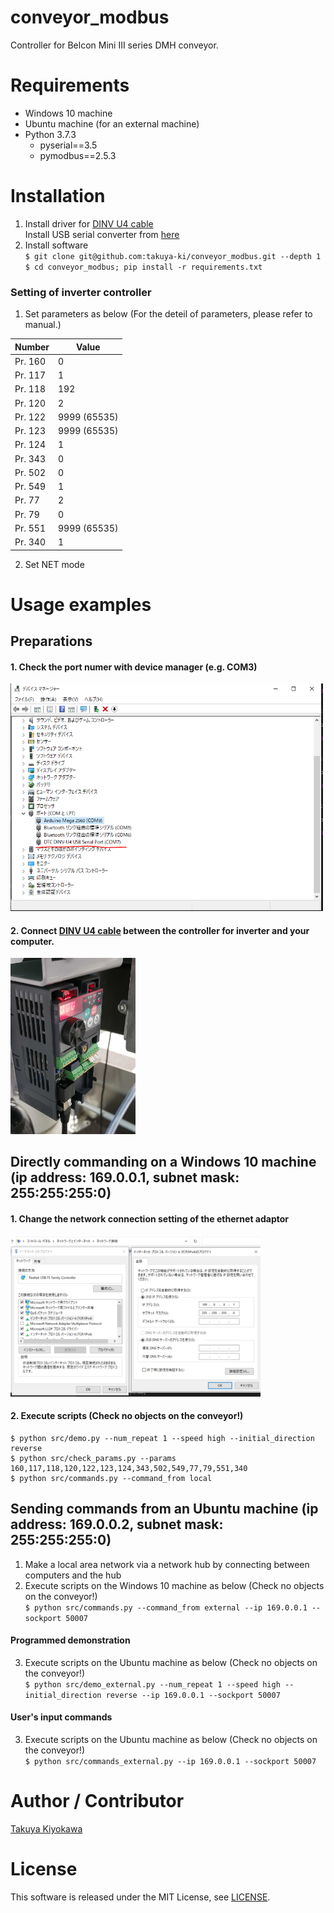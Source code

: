 # conveyor_modbus

Controller for Belcon Mini III series DMH conveyor.


# Requirements

- Windows 10 machine
- Ubuntu machine (for an external machine)
- Python 3.7.3
  - pyserial==3.5
  - pymodbus==2.5.3


# Installation

1. Install driver for [DINV U4 cable](https://www.diatrend.com/IFcable/usb/dinv-u4.php)  
   Install USB serial converter from [here](https://www.diatrend.com/download/driver.htm)  
2. Install software  
	`$ git clone git@github.com:takuya-ki/conveyor_modbus.git --depth 1`  
	`$ cd conveyor_modbus; pip install -r requirements.txt`

### Setting of inverter controller

1. Set parameters as below (For the deteil of parameters, please refer to manual.)  

|  Number  |  Value  |
| ---- | ---- |
|  Pr. 160  |  0  |
|  Pr. 117  |  1  |
|  Pr. 118  |  192  |
|  Pr. 120  |  2  |
|  Pr. 122  |  9999 (65535)  |
|  Pr. 123  |  9999 (65535)  |
|  Pr. 124  |  1  |
|  Pr. 343  |  0  |
|  Pr. 502  |  0  |
|  Pr. 549  |  1  |
|  Pr. 77  |  2  |
|  Pr. 79  |  0  |
|  Pr. 551  |  9999 (65535)  |
|  Pr. 340  |  1  |

2. Set NET mode


# Usage examples
## Preparations

#### 1. Check the port numer with device manager (e.g. COM3)  
<img src=image/device_manager.png width=500>  

#### 2. Connect [DINV U4 cable](https://www.diatrend.com/IFcable/usb/dinv-u4.php) between the controller for inverter and your computer.
<img src=image/connection.jpg width=200>  

## Directly commanding on a Windows 10 machine (ip address: 169.0.0.1, subnet mask: 255:255:255:0)
#### 1. Change the network connection setting of the ethernet adaptor  
<img src=image/windows_setting.png width=400>  

#### 2. Execute scripts (Check no objects on the conveyor!)  
    $ python src/demo.py --num_repeat 1 --speed high --initial_direction reverse  
    $ python src/check_params.py --params 160,117,118,120,122,123,124,343,502,549,77,79,551,340  
    $ python src/commands.py --command_from local  

## Sending commands from an Ubuntu machine (ip address: 169.0.0.2, subnet mask: 255:255:255:0)

1. Make a local area network via a network hub by connecting between computers and the hub
2. Execute scripts on the Windows 10 machine as below (Check no objects on the conveyor!)  
    `$ python src/commands.py --command_from external --ip 169.0.0.1 --sockport 50007`  

#### Programmed demonstration  
3. Execute scripts on the Ubuntu machine as below (Check no objects on the conveyor!)  
    `$ python src/demo_external.py --num_repeat 1 --speed high --initial_direction reverse --ip 169.0.0.1 --sockport 50007`  

#### User's input commands  
3. Execute scripts on the Ubuntu machine as below (Check no objects on the conveyor!)  
    `$ python src/commands_external.py --ip 169.0.0.1 --sockport 50007`  


# Author / Contributor

[Takuya Kiyokawa](https://takuya-ki.github.io/)

# License

This software is released under the MIT License, see [LICENSE](./LICENSE).
